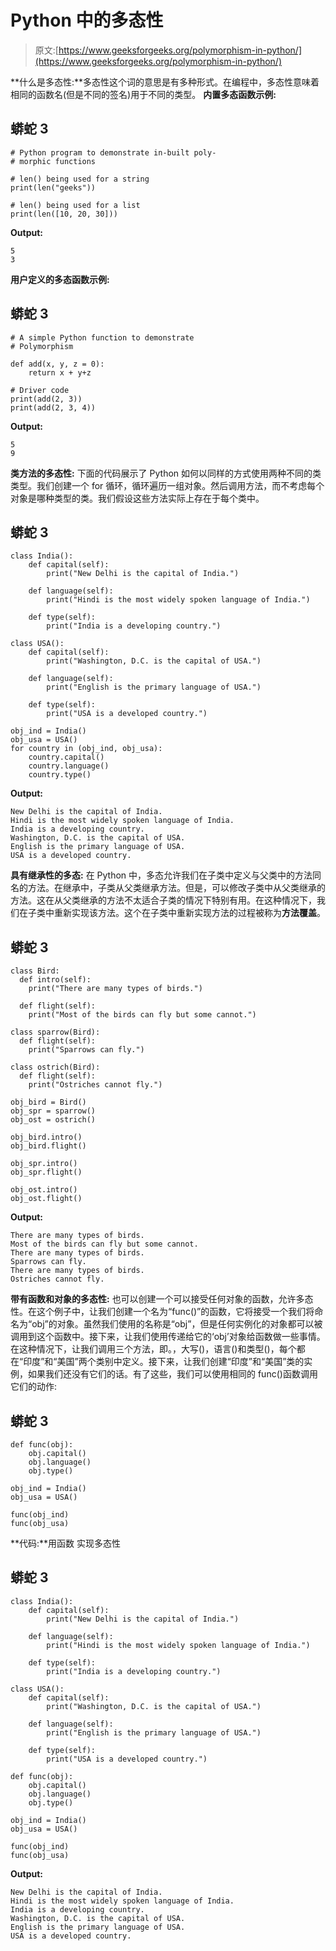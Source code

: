 # Python 中的多态性

> 原文:[https://www.geeksforgeeks.org/polymorphism-in-python/](https://www.geeksforgeeks.org/polymorphism-in-python/)

**什么是多态性:**多态性这个词的意思是有多种形式。在编程中，多态性意味着相同的函数名(但是不同的签名)用于不同的类型。
**内置多态函数示例:**

## 蟒蛇 3

```
# Python program to demonstrate in-built poly-
# morphic functions

# len() being used for a string
print(len("geeks"))

# len() being used for a list
print(len([10, 20, 30]))
```

**Output:** 

```
5
3
```

**用户定义的多态函数示例:**

## 蟒蛇 3

```
# A simple Python function to demonstrate
# Polymorphism

def add(x, y, z = 0):
    return x + y+z

# Driver code
print(add(2, 3))
print(add(2, 3, 4))
```

**Output:** 

```
5
9
```

**类方法的多态性:**
下面的代码展示了 Python 如何以同样的方式使用两种不同的类类型。我们创建一个 for 循环，循环遍历一组对象。然后调用方法，而不考虑每个对象是哪种类型的类。我们假设这些方法实际上存在于每个类中。

## 蟒蛇 3

```
class India():
    def capital(self):
        print("New Delhi is the capital of India.")

    def language(self):
        print("Hindi is the most widely spoken language of India.")

    def type(self):
        print("India is a developing country.")

class USA():
    def capital(self):
        print("Washington, D.C. is the capital of USA.")

    def language(self):
        print("English is the primary language of USA.")

    def type(self):
        print("USA is a developed country.")

obj_ind = India()
obj_usa = USA()
for country in (obj_ind, obj_usa):
    country.capital()
    country.language()
    country.type()
```

**Output:** 

```
New Delhi is the capital of India.
Hindi is the most widely spoken language of India.
India is a developing country.
Washington, D.C. is the capital of USA.
English is the primary language of USA.
USA is a developed country.
```

**具有继承性的多态:**
在 Python 中，多态允许我们在子类中定义与父类中的方法同名的方法。在继承中，子类从父类继承方法。但是，可以修改子类中从父类继承的方法。这在从父类继承的方法不太适合子类的情况下特别有用。在这种情况下，我们在子类中重新实现该方法。这个在子类中重新实现方法的过程被称为**方法覆盖**。

## 蟒蛇 3

```
class Bird:
  def intro(self):
    print("There are many types of birds.")

  def flight(self):
    print("Most of the birds can fly but some cannot.")

class sparrow(Bird):
  def flight(self):
    print("Sparrows can fly.")

class ostrich(Bird):
  def flight(self):
    print("Ostriches cannot fly.")

obj_bird = Bird()
obj_spr = sparrow()
obj_ost = ostrich()

obj_bird.intro()
obj_bird.flight()

obj_spr.intro()
obj_spr.flight()

obj_ost.intro()
obj_ost.flight()
```

**Output:** 

```
There are many types of birds.
Most of the birds can fly but some cannot.
There are many types of birds.
Sparrows can fly.
There are many types of birds.
Ostriches cannot fly.
```

**带有函数和对象的多态性:**
也可以创建一个可以接受任何对象的函数，允许多态性。在这个例子中，让我们创建一个名为“func()”的函数，它将接受一个我们将命名为“obj”的对象。虽然我们使用的名称是“obj”，但是任何实例化的对象都可以被调用到这个函数中。接下来，让我们使用传递给它的‘obj’对象给函数做一些事情。在这种情况下，让我们调用三个方法，即。，大写()，语言()和类型()，每个都在“印度”和“美国”两个类别中定义。接下来，让我们创建“印度”和“美国”类的实例，如果我们还没有它们的话。有了这些，我们可以使用相同的 func()函数调用它们的动作:

## 蟒蛇 3

```
def func(obj):
    obj.capital()
    obj.language()
    obj.type()

obj_ind = India()
obj_usa = USA()

func(obj_ind)
func(obj_usa)
```

**代码:**用函数
实现多态性

## 蟒蛇 3

```
class India():
    def capital(self):
        print("New Delhi is the capital of India.")

    def language(self):
        print("Hindi is the most widely spoken language of India.")

    def type(self):
        print("India is a developing country.")

class USA():
    def capital(self):
        print("Washington, D.C. is the capital of USA.")

    def language(self):
        print("English is the primary language of USA.")

    def type(self):
        print("USA is a developed country.")

def func(obj):
    obj.capital()
    obj.language()
    obj.type()

obj_ind = India()
obj_usa = USA()

func(obj_ind)
func(obj_usa)
```

**Output:** 

```
New Delhi is the capital of India.
Hindi is the most widely spoken language of India.
India is a developing country.
Washington, D.C. is the capital of USA.
English is the primary language of USA.
USA is a developed country.
```